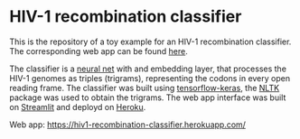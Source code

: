 # HIV-1 recombination classifier

This is the repository of a toy example for an HIV-1 recombination classifier. The corresponding web app can be found [here](https://hiv1-recombination-classifier.herokuapp.com/).

The classifier is a [neural net](https://raw.githubusercontent.com/PMMAraujo/HIV-1_recombination_classifier/master/src/models_files/recomb_classifier_net.png) with and embedding layer, that processes the HIV-1 genomes as triples (trigrams), representing the codons in every open reading frame.
The classifier was built using [tensorflow-keras](https://www.tensorflow.org/), the [NLTK](https://www.nltk.org/) package was used to obtain the trigrams. The web app interface was built on [Streamlit](https://www.streamlit.io/) and deployd on [Heroku](https://www.heroku.com/).

Web app: https://hiv1-recombination-classifier.herokuapp.com/

